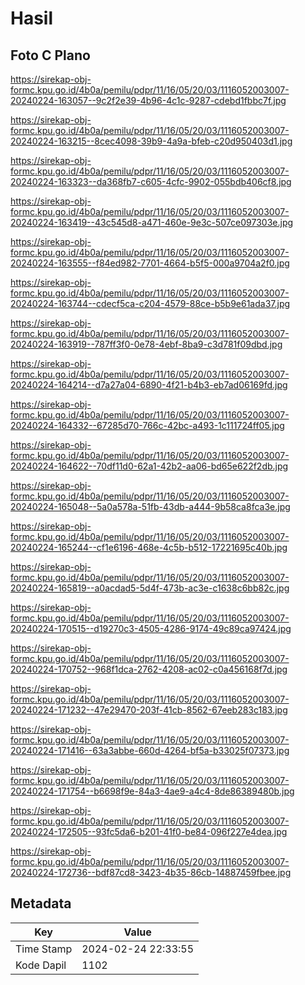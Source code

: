 # Hasil

## Foto C Plano

https://sirekap-obj-formc.kpu.go.id/4b0a/pemilu/pdpr/11/16/05/20/03/1116052003007-20240224-163057--9c2f2e39-4b96-4c1c-9287-cdebd1fbbc7f.jpg

https://sirekap-obj-formc.kpu.go.id/4b0a/pemilu/pdpr/11/16/05/20/03/1116052003007-20240224-163215--8cec4098-39b9-4a9a-bfeb-c20d950403d1.jpg

https://sirekap-obj-formc.kpu.go.id/4b0a/pemilu/pdpr/11/16/05/20/03/1116052003007-20240224-163323--da368fb7-c605-4cfc-9902-055bdb406cf8.jpg

https://sirekap-obj-formc.kpu.go.id/4b0a/pemilu/pdpr/11/16/05/20/03/1116052003007-20240224-163419--43c545d8-a471-460e-9e3c-507ce097303e.jpg

https://sirekap-obj-formc.kpu.go.id/4b0a/pemilu/pdpr/11/16/05/20/03/1116052003007-20240224-163555--f84ed982-7701-4664-b5f5-000a9704a2f0.jpg

https://sirekap-obj-formc.kpu.go.id/4b0a/pemilu/pdpr/11/16/05/20/03/1116052003007-20240224-163744--cdecf5ca-c204-4579-88ce-b5b9e61ada37.jpg

https://sirekap-obj-formc.kpu.go.id/4b0a/pemilu/pdpr/11/16/05/20/03/1116052003007-20240224-163919--787ff3f0-0e78-4ebf-8ba9-c3d781f09dbd.jpg

https://sirekap-obj-formc.kpu.go.id/4b0a/pemilu/pdpr/11/16/05/20/03/1116052003007-20240224-164214--d7a27a04-6890-4f21-b4b3-eb7ad06169fd.jpg

https://sirekap-obj-formc.kpu.go.id/4b0a/pemilu/pdpr/11/16/05/20/03/1116052003007-20240224-164332--67285d70-766c-42bc-a493-1c111724ff05.jpg

https://sirekap-obj-formc.kpu.go.id/4b0a/pemilu/pdpr/11/16/05/20/03/1116052003007-20240224-164622--70df11d0-62a1-42b2-aa06-bd65e622f2db.jpg

https://sirekap-obj-formc.kpu.go.id/4b0a/pemilu/pdpr/11/16/05/20/03/1116052003007-20240224-165048--5a0a578a-51fb-43db-a444-9b58ca8fca3e.jpg

https://sirekap-obj-formc.kpu.go.id/4b0a/pemilu/pdpr/11/16/05/20/03/1116052003007-20240224-165244--cf1e6196-468e-4c5b-b512-17221695c40b.jpg

https://sirekap-obj-formc.kpu.go.id/4b0a/pemilu/pdpr/11/16/05/20/03/1116052003007-20240224-165819--a0acdad5-5d4f-473b-ac3e-c1638c6bb82c.jpg

https://sirekap-obj-formc.kpu.go.id/4b0a/pemilu/pdpr/11/16/05/20/03/1116052003007-20240224-170515--d19270c3-4505-4286-9174-49c89ca97424.jpg

https://sirekap-obj-formc.kpu.go.id/4b0a/pemilu/pdpr/11/16/05/20/03/1116052003007-20240224-170752--968f1dca-2762-4208-ac02-c0a456168f7d.jpg

https://sirekap-obj-formc.kpu.go.id/4b0a/pemilu/pdpr/11/16/05/20/03/1116052003007-20240224-171232--47e29470-203f-41cb-8562-67eeb283c183.jpg

https://sirekap-obj-formc.kpu.go.id/4b0a/pemilu/pdpr/11/16/05/20/03/1116052003007-20240224-171416--63a3abbe-660d-4264-bf5a-b33025f07373.jpg

https://sirekap-obj-formc.kpu.go.id/4b0a/pemilu/pdpr/11/16/05/20/03/1116052003007-20240224-171754--b6698f9e-84a3-4ae9-a4c4-8de86389480b.jpg

https://sirekap-obj-formc.kpu.go.id/4b0a/pemilu/pdpr/11/16/05/20/03/1116052003007-20240224-172505--93fc5da6-b201-41f0-be84-096f227e4dea.jpg

https://sirekap-obj-formc.kpu.go.id/4b0a/pemilu/pdpr/11/16/05/20/03/1116052003007-20240224-172736--bdf87cd8-3423-4b35-86cb-14887459fbee.jpg


## Metadata

| Key        | Value               |
| ---------- | ------------------- |
| Time Stamp | 2024-02-24 22:33:55 |
| Kode Dapil | 1102                |



